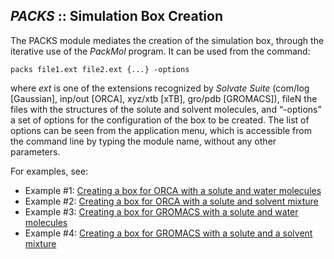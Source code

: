 ## *PACKS* :: Simulation Box Creation

The PACKS module mediates the creation of the simulation box, through the iterative use of the _PackMol_ program. It can be used from the command:

	packs file1.ext file2.ext {...} -options

where _ext_ is one of the extensions recognized by _Solvate Suite_ (com/log [Gaussian], inp/out [ORCA], xyz/xtb [xTB], gro/pdb [GROMACS]), fileN the files with the structures of the solute and solvent molecules, and “-options” a set of options for the configuration of the box to be created. The list of options can be seen from the application menu, which is accessible from the command line by typing the module name, without any other parameters.

For examples, see:

* Example #1: [Creating a box for ORCA with a solute and water molecules](https://github.com/otaviolsantana/solvate/tree/main/tests/2_PACKS_Test01)
* Example #2: [Creating a box for ORCA with a solute and solvent mixture](https://github.com/otaviolsantana/solvate/tree/main/tests/2_PACKS_Test02)
* Example #3: [Creating a box for GROMACS with a solute and water molecules](https://github.com/otaviolsantana/solvate/tree/main/tests/2_PACKS_Test03)
* Example #4: [Creating a box for GROMACS with a solute and a solvent mixture](https://github.com/otaviolsantana/solvate/tree/main/tests/2_PACKS_Test04)
